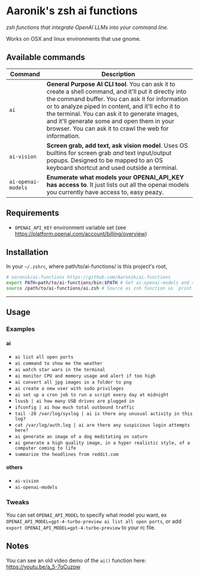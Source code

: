 # Aaronik's zsh ai functions

*zsh functions that integrate OpenAI LLMs into your command line.*

Works on OSX and linux environments that use gnome.

## Available commands

| Command | Description |
|---------|-------------|
| `ai` | **General Purpose AI CLI tool**. You can ask it to create a shell command, and it'll put it directly into the command buffer. You can ask it for information or to analyze piped in content, and it'll echo it to the terminal. You can ask it to generate images, and it'll generate some and open them in your browser. You can ask it to crawl the web for information. |
| `ai-vision` | **Screen grab, add text, ask vision model**. Uses OS builtins for screen grab _and_ text input/output popups. Designed to be mapped to an OS keyboard shortcut and used outside a terminal. |
| `ai-openai-models` | **Enumerate what models your OPENAI_API_KEY has access to**. It just lists out all the openai models you currently have access to, easy peazy. |

## Requirements

* `OPENAI_API_KEY` environment variable set (see https://platform.openai.com/account/billing/overview)

## Installation

In your `~/.zshrc`, where path/to/ai-functions/ is this project's root,

```zsh
# aaronik/ai-functions https://github.com/Aaronik/ai-functions
export PATH=path/to/ai-functions/bin:$PATH # Get ai-openai-models and ai-vision
source /path/to/ai-functions/ai.zsh # Source as zsh function so `print -z` works
```

---

## Usage

### Examples

#### ai
* `ai list all open ports`
* `ai command to show me the weather`
* `ai watch star wars in the terminal`
* `ai monitor CPU and memory usage and alert if too high`
* `ai convert all jpg images in a folder to png`
* `ai create a new user with sudo privileges`
* `ai set up a cron job to run a script every day at midnight`
* `lsusb | ai how many USB drives are plugged in`
* `ifconfig | ai how much total outbound traffic`
* `tail -20 /var/log/syslog | ai is there any unusual activity in this log?`
* `cat /var/log/auth.log | ai are there any suspicious login attempts here?`
* `ai generate an image of a dog meditating on saturn`
* `ai generate a high quality image, in a hyper realistic style, of a computer coming to life`
* `summarize the headlines from reddit.com`

#### others
* `ai-vision`
* `ai-openai-models`

### Tweaks

You can set `OPENAI_API_MODEL` to specify what model you want, ex `OPENAI_API_MODEL=gpt-4-turbo-preview ai list all open ports`,
or add `export OPENAI_API_MODEL=gpt-4-turbo-preview` to your rc file.

## Notes

You can see an old video demo of the `ai()` function here: https://youtu.be/a_5-7qCuzpw
